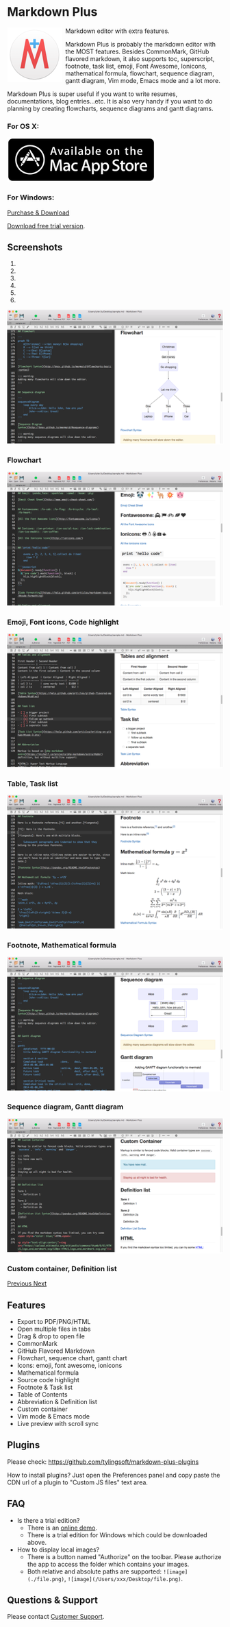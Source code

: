 # Markdown Plus

<img src="/img/mdp/icon.png" width="128" align="left" style="margin-right: 8px;"/>

Markdown editor with extra features.

Markdown Plus is probably the markdown editor with the MOST features.
Besides CommonMark, GitHub flavored markdown, it also supports toc, superscript,
footnote, task list, emoji, Font Awesome, Ionicons, mathematical formula,
flowchart, sequence diagram, gantt diagram, Vim mode, Emacs mode and a lot more.

Markdown Plus is super useful if you want to write resumes, documentations, blog entries...etc.
It is also very handy if you want to do planning by creating flowcharts, sequence diagrams and gantt diagrams.


### For OS X:

<a href="https://itunes.apple.com/us/app/markdown-plus/id972585766?ls=1&mt=12" target="_blank">
  <img src="/img/macappstore.png"/>
</a>

### For Windows:

<script src="https://gumroad.com/js/gumroad.js"></script>
<a class="gumroad-button" href="https://gum.co/mdp-win?wanted=true" target="_blank">Purchase & Download</a>

<a href="https://cdn.rawgit.com/tylingsoft/dist/master/mdp-1.9.4.exe" target="_blank">Download free trial version</a>.


## Screenshots

<div id="main-carousel" class="carousel slide" data-ride="carousel">
  <ol class="carousel-indicators">
    <li data-target="#main-carousel" data-slide-to="0" class="active"></li>
    <li data-target="#main-carousel" data-slide-to="1"></li>
    <li data-target="#main-carousel" data-slide-to="2"></li>
    <li data-target="#main-carousel" data-slide-to="3"></li>
    <li data-target="#main-carousel" data-slide-to="4"></li>
    <li data-target="#main-carousel" data-slide-to="5"></li>
  </ol>
  <div class="carousel-inner" role="listbox">
    <div class="item active">
      <img src="/img/mdp/0.png"/>
      <div class="carousel-caption">
        <h3>Flowchart</h3>
      </div>
    </div>
    <div class="item">
      <img src="/img/mdp/1.png"/>
      <div class="carousel-caption">
        <h3>Emoji, Font icons, Code highlight</h3>
      </div>
    </div>
    <div class="item">
      <img src="/img/mdp/2.png"/>
      <div class="carousel-caption">
        <h3>Table, Task list</h3>
      </div>
    </div>
    <div class="item">
      <img src="/img/mdp/3.png"/>
      <div class="carousel-caption">
        <h3>Footnote, Mathematical formula</h3>
      </div>
    </div>
    <div class="item">
      <img src="/img/mdp/4.png"/>
      <div class="carousel-caption">
        <h3>Sequence diagram, Gantt diagram</h3>
      </div>
    </div>
    <div class="item">
      <img src="/img/mdp/5.png"/>
      <div class="carousel-caption">
        <h3>Custom container, Definition list</h3>
      </div>
    </div>
  </div>
  <a class="left carousel-control" href="#main-carousel" role="button" data-slide="prev">
    <span class="glyphicon glyphicon-chevron-left"></span>
    <span class="sr-only">Previous</span>
  </a>
  <a class="right carousel-control" href="#main-carousel" role="button" data-slide="next">
    <span class="glyphicon glyphicon-chevron-right"></span>
    <span class="sr-only">Next</span>
  </a>
</div>


## Features

- Export to PDF/PNG/HTML
- Open multiple files in tabs
- Drag & drop to open file
- CommonMark
- GitHub Flavored Markdown
- Flowchart, sequence chart, gantt chart
- Icons: emoji, font awesome, ionicons
- Mathematical formula
- Source code highlight
- Footnote & Task list
- Table of Contents
- Abbreviation & Definition list
- Custom container
- Vim mode & Emacs mode
- Live preview with scroll sync


## Plugins

Please check: https://github.com/tylingsoft/markdown-plus-plugins

How to install plugins? Just open the Preferences panel and copy paste the CDN url of a plugin to "Custom JS files" text area.


## FAQ

- Is there a trial edition?
    - There is an [online demo](http://mdp.tylingsoft.com/).
    - There is a trial edition for Windows which could be downloaded above.
- How to display local images?
    - There is a button named "Authorize" on the toolbar. Please authorize the app to access the folder which contains your images.
    - Both relative and absolute paths are supported: `![image](./file.png)`, `![image](/Users/xxx/Desktop/file.png)`.


## Questions & Support

Please contact [Customer Support](/contact/).
